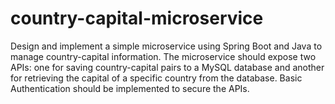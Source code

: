 # country-capital-microservice
Design and implement a simple microservice using Spring Boot and Java to manage country-capital information. The microservice should expose two APIs: one for saving country-capital pairs to a MySQL database and another for retrieving the capital of a specific country from the database. Basic Authentication should be implemented to secure the APIs.
